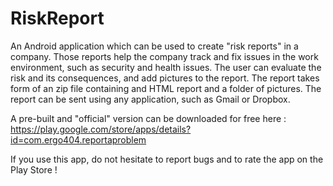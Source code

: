 RiskReport
==========

An Android application which can be used to create "risk reports" in a company. Those reports help the company track
and fix issues in the work environment, such as security and health issues. The user can evaluate the risk and its consequences,
and add pictures to the report. The report takes form of an zip file containing and HTML report and a folder of pictures.
The report can be sent using any application, such as Gmail or Dropbox.

A pre-built and "official" version can be downloaded for free here : https://play.google.com/store/apps/details?id=com.ergo404.reportaproblem

If you use this app, do not hesitate to report bugs and to rate the app on the Play Store !
